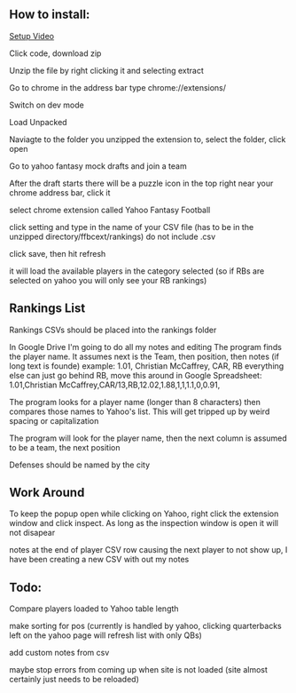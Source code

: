## How to install:

[Setup Video](https://imgur.com/a/SNRc7hJ)

Click code, download zip

Unzip the file by right clicking it and selecting extract

Go to chrome in the address bar type chrome://extensions/

Switch on dev mode

Load Unpacked

Naviagte to the folder you unzipped the extension to, select the folder, click open

Go to yahoo fantasy mock drafts and join a team

After the draft starts there will be a puzzle icon in the top right near your chrome address bar, click it

select chrome extension called Yahoo Fantasy Football

click setting and type in the name of your CSV file (has to be in the unzipped directory/ffbcext/rankings) do not include .csv

click save, then hit refresh

it will load the available players in the category selected (so if RBs are selected on yahoo you will only see your RB rankings)

## Rankings List
Rankings CSVs should be placed into the rankings folder

In Google Drive I'm going to do all my notes and editing
  The program finds the player name.  It assumes next is the Team, then position, then notes (if long text is founde)
  example: 1.01, Christian McCaffrey, CAR, RB
  everything else can just go behind RB, move this around in Google Spreadsheet: 1.01,Christian McCaffrey,CAR/13,RB,12.02,1.88,1,1,1.1,0,0.91,

The program looks for a player name (longer than 8 characters) then compares those names to Yahoo's list.  This will get tripped up by weird spacing or capitalization

The program will look for the player name, then the next column is assumed to be a team, the next position

Defenses should be named by the city 

## Work Around
To keep the popup open while clicking on Yahoo, right click the extension window and click inspect.  As long as the inspection window is open it will not disapear

notes at the end of player CSV row causing the next player to not show up, I have been creating a new CSV with out my notes

## Todo:

Compare players loaded to Yahoo table length

make sorting for pos (currently is handled by yahoo, clicking quarterbacks left on the yahoo page will refresh list with only QBs)

add custom notes from csv

maybe stop errors from coming up when site is not loaded (site almost certainly just needs to be reloaded)